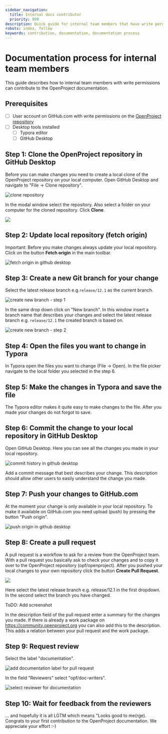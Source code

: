 ```yaml
---
sidebar_navigation:
  title: Internal docs contributor
  priority: 999
description: Quick guide for internal team members that have write permissions
robots: index, follow
keywords: contribution, documentation, documentation process
---
```


# Documentation process for internal team members

This guide describes how to internal team members with write permissions can contribute to the OpenProject documentation.


## Prerequisites

- [ ] User account on GitHub.com with write permissions on the [OpenProject repository](https://github.com/opf/openproject)
- [ ] Desktop tools installed
  - [ ] Typora editor
  - [ ] GitHub Desktop

## Step 1: Clone the OpenProject repository in GitHub Desktop

Before you can make changes you need to create a local clone of the OpenProject repository on your local computer. Open GitHub Desktop and navigate to "File -> Clone repository".

![clone repository](clone-repository.png)



In the modal window select the repository. Also select a folder on your computer for the cloned repository. Click **Clone**.

![](select-repository-to-be-cloned.png)

## Step 2: Update local repository (fetch origin)

Important: Before you make changes always update your local repository. Click on the button **Fetch origin** in the main toolbar.

![fetch origin in github desktop](fetch-origin-in-github-desktop.png)

## Step 3: Create a new Git branch for your change

Select the latest release branch e.g.`release/12.1` as the current branch. 

![create new branch - step 1](create-new-branch-step-1.png)

In the same drop down click on "New branch". In this window insert a branch name that describes your changes and select the latest release branch e.g. `release/12.1` the created branch is based on.

![create new branch - step 2](create-new-branch-step-2.png)

## Step 4: Open the files you want to change in Typora

In Typora open the files you want to change (File -> Open). In the file picker navigate to the local folder you selected in the step 6.

## Step 5: Make the changes in Typora and save the file

The Typora editor makes it quite easy to make changes to the file. After you made your changes do not forgot to save.

## Step 6: Commit the change to your local repository in GitHub Desktop

Open GitHub Desktop. Here you can see all the changes you made in your local repository.

![commit history in github desktop](commit-history-in-github-desktop.png)

Add a commit message that best describes your change. This description should allow other users to easily understand the change you made.

## Step 7: Push your changes to GitHub.com

At the moment your change is only available in your local repository. To make it available on GitHub.com you need upload (push) by pressing the button "Push origin".

![push origin in github desktop](push-origin-in-github-desktop.png)

## Step 8: Create a pull request

A pull request is a workflow to ask for a review from the OpenProject team. With a pull request you basically ask to check your changes and to copy it over to the OpenProject repository (opf/openproject). After you pushed your local changes to your own repository click the button **Create Pull Request**.

![](create-pull-request-github-desktop.png)



Here select the latest release branch e.g. release/12.1 in the first dropdown. In the second select the branch you have changed.

ToDO: Add screenshot

In the description field of the pull request enter a summary for the changes you made. If there is already a work package on https://community.openproject.org you can also add this to the description. This adds a relation between your pull request and the work package.

## Step 9: Request review

Select the label "documentation". 

![add documentation label for pull request](add-documentation-label-pull-requests.png) 

In the field "Reviewers" select "opf/doc-writers". 

![select reviewer for documentation](select-reviewer-for-documentation.png)

## Step 10: Wait for feedback from the reviewers

... and hopefully it is all LGTM which means "Looks good to me(rge). Congrats to your first contribution to the OpenProject documentation. We appreciate your effort :-)

